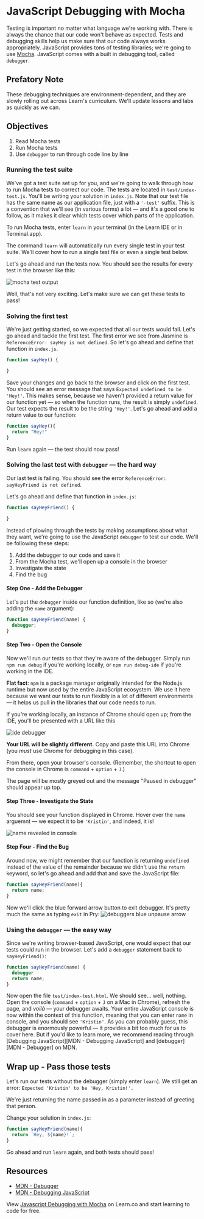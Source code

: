 # JavaScript Debugging with Mocha

Testing is important no matter what language we're working with. There is always the chance that our code won't behave as expected. Tests and debugging skills help us make sure that our code always works appropriately. JavaScript provides tons of testing libraries; we're going to use [Mocha](http://mochajs.org/). JavaScript comes with a built in debugging tool, called `debugger`.

## Prefatory Note

These debugging techniques are environment-dependent, and they are slowly
rolling out across Learn's curriculum. We'll update lessons and labs as quickly
as we can.

## Objectives

1. Read Mocha tests
2. Run Mocha tests
3. Use `debugger` to run through code line by line

### Running the test suite

We've got a test suite set up for you, and we're going to walk through how to run Mocha tests to correct our code. The tests are located in `test/index-test.js`. You'll be writing your solution in `index.js`. Note that our test file has the same name as our application file, just with a `'-test'` suffix. This is a convention that we'll see (in various forms) a lot — and it's a good one to follow, as it makes it clear which tests cover which parts of the application.

To run Mocha tests, enter `learn` in your terminal (in the Learn IDE or in Terminal.app).

The command `learn` will automatically run every single test in your test suite. We'll cover how to run a single test file or even a single test below.

Let's go ahead and run the tests now. You should see the results for every test in the browser like this:

![mocha test output](https://curriculum-content.s3.amazonaws.com/skills-based-js/mocha_test_output.png)

Well, that's not very exciting. Let's make sure we can get these tests to pass!

### Solving the first test

We're just getting started, so we expected that all our tests would fail. Let's go ahead and tackle the first test. The first error we see from Jasmine is `ReferenceError: sayHey is not defined`. So let's go ahead and define that function in `index.js`.

```js
function sayHey() {

}
```
Save your changes and go back to the browser and click on the first test. You should see an error message that says `Expected undefined to be 'Hey!'`. This makes sense, because we haven't provided a return value for our function yet — so when the function runs, the result is simply `undefined`. Our test expects the result to be the string `'Hey!'`. Let's go ahead and add a return value to our function:

```js
function sayHey(){
  return "Hey!"
}
```

Run `learn` again — the test should now pass!

### Solving the last test with `debugger` — the hard way

Our last test is failing. You should see the error `ReferenceError: sayHeyFriend is not defined`.

Let's go ahead and define that function in `index.js`:

```js
function sayHeyFriend() {

}
```

Instead of plowing through the tests by making assumptions about what they want, we're going to use the JavaScript `debugger` to test our code. We'll be following these steps:

1. Add the debugger to our code and save it
2. From the Mocha test, we'll open up a console in the browser
3. Investigate the state
4. Find the bug

#### Step One - Add the Debugger

Let's put the `debugger` inside our function definition, like so (we're also adding the `name` argument):

```javascript
function sayHeyFriend(name) {
  debugger;
}
```

#### Step Two - Open the Console

Now we'll run our tests so that they're aware of the debugger. Simply run `npm run debug` if you're working locally, or `npm run debug-ide` if you're working in the IDE.

**Flat fact**: `npm` is a package manager originally intended for the Node.js runtime but now used by the entire JavaScript ecosystem. We use it here because we want our tests to run flexibly in a lot of different environments — it helps us pull in the libraries that our code needs to run.

If you're working locally, an instance of Chrome should open up; from the IDE, you'll be presented with a URL like this

![ide debugger](https://curriculum-content.s3.amazonaws.com/skills-based-js/ide_debugger.png)

**Your URL will be slightly different.** Copy and paste this URL into Chrome (you _must_ use Chrome for debugging in this case).

From there, open your browser's console. (Remember, the shortcut to open the console in Chrome is `command` + `option` + `J`.)

The page will be mostly greyed out and the message "Paused in debugger" should appear up top.

#### Step Three - Investigate the State

You should see your function displayed in Chrome. Hover over the `name` arguemnt
— we expect it to be `'Kristin'`, and indeed, it is!

![name revealed in console](https://curriculum-content.s3.amazonaws.com/skills-based-js/javascript_debugger_open.png)

#### Step Four - Find the Bug

Around now, we might remember that our function is returning `undefined` instead of the value of the remainder because we didn't use the `return` keyword, so let's go ahead and add that and save the JavaScript file:

```javascript
function sayHeyFriend(name){
  return name;
}
```

Now we'll click the blue forward arrow button to exit debugger. It's pretty much the same as typing `exit` in Pry: ![debuggers blue unpause arrow](http://web-dev-readme-photos.s3.amazonaws.com/js/jasmine-and-debugging/blue-arrow.png)

### Using the `debugger` — the easy way

Since we're writing browser-based JavaScript, one would expect that our tests
could run in the browser. Let's add a `debugger` statement back to
`sayHeyFriend()`:

```javascript
function sayHeyFriend(name) {
  debugger
  return name;
}
```

Now open the file `test/index-test.html`. We should see... well, nothing. Open
the console (`command` + `option` + `J` on a Mac in Chrome), refresh the page,
and _voilà_ — your debugger awaits. Your entire JavaScript console is now
within the context of this function, meaning that you can enter `name` in
console, and you should see `'Kristin'`. As you can probably guess, this
debugger is enormously powerful — it provides a bit too much for us to cover
here. But if you'd like to learn more, we recommend reading through [Debugging
JavaScript][MDN - Debugging JavaScript]
and [debugger][MDN - Debugger]
on MDN.

## Wrap up - Pass those tests

Let's run our tests without the debugger (simply enter `learn`). We still get an error: `Expected 'Kristin' to be 'Hey, Kristin!'.`

We're just returning the name passed in as a parameter instead of greeting that person.

Change your solution in `index.js`:

```js
function sayHeyFriend(name){
  return `Hey, ${name}!`;
}
```

Go ahead and run `learn` again, and both tests should pass!


## Resources

- [MDN - Debugger](https://developer.mozilla.org/en-US/docs/Web/JavaScript/Reference/Statements/debugger)
- [MDN - Debugging JavaScript](https://developer.mozilla.org/en-US/docs/Mozilla/Debugging/Debugging_JavaScript)

<p class='util--hide'>View <a href='https://learn.co/lessons/javascript-intro-to-debugging'>Javascript Debugging with Mocha</a> on Learn.co and start learning to code for free.</p>
